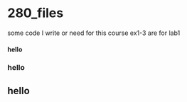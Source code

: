 # 280_files
some code I write or need for this course
ex1-3 are for lab1
#### hello
### hello
## hello
